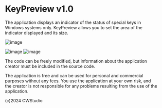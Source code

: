 # KeyPreview v1.0


The application displays an indicator of the status of special keys in Windows systems only.
KeyPreview allows you to set the area of ​​the indicator displayed and its size.

![image](https://github.com/czeslaw-wludarczyk/KeyPreview/assets/28139907/686bf978-da32-434f-99f6-e3297d6cab01)

![image](https://github.com/czeslaw-wludarczyk/KeyPreview/assets/28139907/64295bfd-747d-478d-a9e0-a298441d2fbc) ![image](https://github.com/czeslaw-wludarczyk/KeyPreview/assets/28139907/7011e22e-5b2f-4dc0-973d-4f8fc197f124)


The code can be freely modified, but information about the application creator must be included in the source code.

The application is free and can be used for personal and commercial purposes without any fees.
You use the application at your own risk, and the creator is not responsible for any problems resulting from the use of the application.

(c)2024 CWStudio
